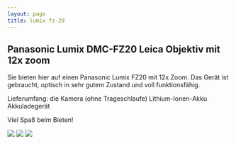 ```yaml
---
layout: page
title: lumix fz-20
---
```


## Panasonic Lumix DMC-FZ20 Leica Objektiv mit 12x zoom

Sie bieten hier auf einen Panasonic Lumix FZ20 mit 12x Zoom. Das
Gerät ist gebraucht, optisch in sehr gutem Zustand und voll funktionsfähig.

Lieferumfang:
die Kamera (ohne Trageschlaufe)
Lithium-Ionen-Akku
Akkuladegerät

Viel Spaß beim Bieten!


![](/ebay/img/lumix-1.jpeg)
![](/ebay/img/lumix-2.jpeg)
![](/ebay/img/lumix-3.jpeg)